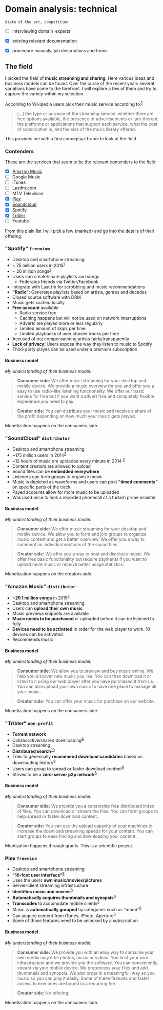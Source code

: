 # Domain analysis: technical

    State of the art, competition

- [ ] interviewing domain ‘experts’
- [x] existing relevant documentation
- [x] procedure manuals, job descriptions and forms


## The field

I picked the field of **music streaming and sharing**. Here various ideas and business models can be found. Over the curse of the recent years several variations have come to the forefront. I will explore a few of them and try to capture the variety within my selection.

According to Wikipedia users pick their music service according to:<sup>[1][1]</sup>

> [...] the type or purpose of the streaming service, whether there are free options available, the presence of advertisements or lack thereof, the platforms or applications that support each service, what the cost of subscription is, and the size of the music library offered.

This provides me with a first conceptual frame to look at the field.


### Contenders

These are the services that seem to be the relevant contenders to the field:

- [x] [Amazon Music](#amazon-music)
- [ ] Google Music
- [ ] iTunes
- [ ] Lastfm.com
- [ ] MTV Television
- [x] [Plex](#plex)
- [x] [Soundcloud](#soundcloud)
- [x] [Spotify](#spotify)
- [x] [Tribler](#tribler)
- [ ] Youtube

From this plain list I will pick a few (marked) and go into the details of their offering.


### "Spotify" `freemium`

- Desktop and smartphone streaming
- ~ 75 million users in 2015<sup>[1][1]</sup>
- ~ 20 million songs<sup>[1][1]</sup>
- Users can create/share playlists and songs
  - Federates friends via Twitter/Facebook
- Integrate with Last.fm for scrobbling and music recommendations
- **"Radio"**: Generates playlists based on artists, genres and decades
- Closed source software with DRM
- Music gets cached locally
- **Free account** available
  - Radio service free
  - Caching happens but will not be used on network interruptions
  - Adverts are played more or less regularly
  - Limited amount of skips per time
  - Limited playbacks of user chosen tracks per time
- Accused of not compensatining artists fairly/transparently
- **Lack of privacy**: Users expose the way they listen to music to Spotify
- Third-party playes can be used under a premium subscription


#### Business model

*My understanding of their business model:*

> **Consumer side:** We offer music streaming for your desktop and mobile device. We provide a music overview for you and offer you a easy to use radio-like listening functionality. We offer our basic service for free but if you want a advert free and completely flexible experience you need to pay.

> **Creator side:** You can distribute your music and receive a share of the profit depending on how much your music gets played.

Monetization happens on the consumers side.


### "SoundCloud" `distributor`

- Desktop and smartphone streaming
- ~175 million users in 2014<sup>[2][2]</sup>
- ~12 hours of music are uploaded every minute in 2014 <sup>[2][2]</sup>
- Content creators are allowed to upload
- Sound files can be **embedded everywhere**
- Listeners can form groups to organize music
- Music is depicted as waveforms and users can post **"timed comments"** on specific
  parts of the track
- Payed accounts allow for more music to be uploaded
- Was used once to leak a recorded phonecall of a turkish prime minister


#### Business model

*My understanding of their business model:*

> **Consumer side:** We offer music streaming for your desktop and mobile device. We allow you to form and join groups to organize music content and get a better overview. We offer you a way to comment on individual sections of the sound files.

> **Creator side:** We offer you a way to host and distribute music. We offer free basic functionality but require payments if you want to upload more music or receive better usage statistics.

Monetization happens on the creators side.


### "Amazon Music" `distributor`

- **~29.1 million songs** in 2015<sup>[3][3]</sup>
- Desktop and smartphone streaming
- Users can **upload their own music**
- Music previews snippets are available
- **Music needs to be purchased** or uploaded before it can be listened to fully
- **Devices need to be activated** in order for the web player to work. 10 devices can be activated.
- Recommends music


#### Business model

*My understanding of their business model:*

> **Consumer side:** We allow you to preview and buy music online. We help you discover new music you like. You can then download it or listen to it using our web player after you have purchased it from us. You can also upload your own music to have one place to manage all your music. 

> **Creator side:** You can offer your music for purchase on our website.

Monetization happens on the consumers side.


### "Tribler" `non-profit`

- **Torrent network**
- Collaborative/shared downloading<sup>[4][4]</sup>
- Desktop streaming
- **Distribured search**<sup>[10][10]</sup>
- Tries to generically **recommend download candidates** based on downloading history<sup>[9][9]</sup>
- Users can group to spread or faster download content<sup>[8][8]</sup>
- Strives to be a **zero-server p2p network**<sup>[5][5]</sup>

#### Business model

*My understanding of their business model:*

> **Consumer side:** We provide you a censorship free distributed index of files. You can download or stream the files. You can form groups to help spread or faster download content.

> **Creator side:** You can use the upload capacity of your machines to increase the download/streaming speeds for your content. You can start groups to ease finding and downloading your content.

Montization happens through grants. This is a scientific project.

### Plex `freemium`

- Desktop and smartphone streaming
- **"10-foot user interface"**<sup>[5][5]</sup>
- Uses the users **own music/movies/pictures**
- Server-client streaming infrastructure
- **Identifies music and movies**<sup>[6][6]</sup>
- **Automatically acquires thumbnails and synopsis**<sup>[6][6]</sup>
- **Transcodes** to accomodate mobile clients<sup>[7][7]</sup>
- Music is **automatically grouped** by categories such as "mood"<sup>[6][6]</sup>
- Can acquire content from iTunes, iPhoto, Aperture<sup>[5][5]</sup>
- Some of those features need to be unlocked by a subscription

#### Business model

*My understanding of their business model:*

> **Consumer side:** We provide you with an easy way to consume your own media may it be photos, music or videos. You host your own infrastructure and we provide you the software. You can conveniently stream via your mobile device. We preprocess your files and add thumbnails and synopsis. We also order in a meaningfull way so you music so you can play it easily. Some of these features and faster access to new ones are bound to a recurring fee.

> **Creator side:** No offering.

Monetization happens on the consumers side.

[1]: https://en.wikipedia.org/w/index.php?title=Spotify&oldid=687804596
[2]: https://en.wikipedia.org/w/index.php?title=SoundCloud&oldid=688027513
[3]: https://en.wikipedia.org/w/index.php?title=Amazon_Music&oldid=676049603
[4]: https://tribler.org/CooperativeDownload/
[5]: http://tribler.org/4thGenerationP2P/
[6]: https://plex.tv/music
[7]: https://plex.tv/subscription/about
[8]: https://www.tribler.org/CooperativeDownload/
[9]: https://www.tribler.org/DecentralizedRecommendation/
[10]: https://www.tribler.org/ContentSearch/

